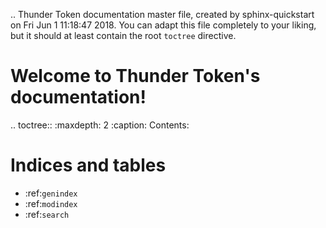 .. Thunder Token documentation master file, created by
   sphinx-quickstart on Fri Jun  1 11:18:47 2018.
   You can adapt this file completely to your liking, but it should at least
   contain the root `toctree` directive.

Welcome to Thunder Token's documentation!
=========================================

.. toctree::
   :maxdepth: 2
   :caption: Contents:



Indices and tables
==================

* :ref:`genindex`
* :ref:`modindex`
* :ref:`search`

